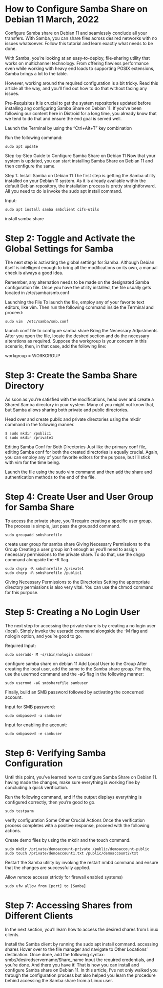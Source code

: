 # How to Configure Samba Share on Debian 11 March, 2022
Configure Samba share on Debian 11 and seamlessly conclude all your transfers. With Samba, you can share files across desired networks with no issues whatsoever. Follow this tutorial and learn exactly what needs to be done.

With Samba, you’re looking at an easy-to-deploy, file-sharing utility that works on multichannel technology. From offering flawless performance even while working with heavy end loads to supporting POSIX extensions, Samba brings a lot to the table.

However, working around the required configuration is a bit tricky. Read this article all the way, and you’ll find out how to do that without facing any issues.

Pre-Requisites
It is crucial to get the system repositories updated before installing ang configuring Samba Share on Debian 11. If you’ve been following our content here in Distroid for a long time, you already know that we tend to do that and ensure the end goal is served well.

Launch the Terminal by using the “Ctrl+Alt+T” key combination

Run the following command:
```
sudo apt update
```
Step-by-Step Guide to Configure Samba Share on Debian 11
Now that your system is updated, you can start installing Samba Share on Debian 11 and then configure the same.

Step 1: Install Samba on Debian 11
The first step is getting the Samba utility installed on your Debian 11 system. As it is already available within the default Debian repository, the installation process is pretty straightforward. All you need to do is invoke the sudo apt install command.

Input:
```
sudo apt install samba smbclient cifs-utils
```
install samba share

# Step 2: Toggle and Activate the Global Settings for Samba
The next step is activating the global settings for Samba. Although Debian itself is intelligent enough to bring all the modifications on its own, a manual check is always a good idea.

Remember, any alternation needs to be made on the designated Samba configuration file. Once you have the utility installed, the file usually gets located in /etc/samba/smb.conf

Launching the File
To launch the file, employ any of your favorite text editors, like vim. Then run the following command inside the Terminal and proceed:
```
sudo vim  /etc/samba/smb.conf
```
launch conf file to configure samba share
Bring the Necessary Adjustments
After you open the file, locate the desired section and do the necessary alterations as required. Suppose the workgroup is your concern in this scenario, then, in that case, add the following line:

workgroup = WORKGROUP

# Step 3: Create the Samba Share Directory
As soon as you’re satisfied with the modifications, head over and create a Shared Samba directory in your system. Many of you might not know that, but Samba allows sharing both private and public directories.

Head over and create public and private directories using the mkdir command in the following manner.
```
$ sudo mkdir /public1
$ sudo mkdir /private1
```
Editing Samba Conf for Both Directories
Just like the primary conf file, editing Samba conf for both the created directories is equally crucial. Again, you can employ any of your favorite editors for the purpose, but I’ll stick with vim for the time being.

Launch the file using the sudo vim command and then add the share and authentication methods to the end of the file.

# Step 4: Create User and User Group for Samba Share
To access the private share, you’ll require creating a specific user group. The process is simple, just pass the groupadd command.
```
sudo groupadd smbsharefile
```
create user group for samba share
Giving Necessary Permissions to the Group
Creating a user group isn’t enough as you’ll need to assign necessary permissions to the private share. To do that, use the chgrp command alongside the -R flag.

```
sudo chgrp -R smbsharefile /private1
sudo chqrp -R smbsharefile /public1
```

Giving Necessary Permissions to the Directories
Setting the appropriate directory permissions is also very vital. You can use the chmod command for this purpose.

# Step 5: Creating a No Login User
The next step for accessing the private share is by creating a no login user (local). Simply invoke the useradd command alongside the -M flag and nologin option, and you’re good to go.

Required Input:

```
sudo useradd- M -s/sbin/nologin sambuser
```

configure samba share on debian 11
Add Local User to the Group
After creating the local user, add the same to the Samba share group. For this, use the usermod command and the -aG flag in the following manner:

```
sudo usermod -aG smbsharefile sambuser
```

Finally, build an SMB password followed by activating the concerned account.

Input for SMB password:

```
sudo smbpasswd -a sambuser
```

Input for enabling the account:

```
sudo smbpasswd -e sambuser
```

# Step 6: Verifying Samba Configuration
Until this point, you’ve learned how to configure Samba Share on Debian 11. having made the changes, make sure everything is working fine by concluding a quick verification.

Run the following command, and if the output displays everything is configured correctly, then you’re good to go.

```
sudo testparm
```

verify configuration
Some Other Crucial Actions
Once the verification process completes with a positive response, proceed with the following actions.

Create demo files by using the mkdir and the touch command.

```
sudo mkdir /private/demoaccount-private /public/demoaccount-public
sudo touch /private/demoaccount1.txt /public/demoaccount2/txt
```

Restart the Samba utility by invoking the restart nmbd command and ensure that the changes are successfully applied.

Allow remote access( strictly for firewall enabled systems)

```
sudo ufw allow from [port] to [Samba]
```

# Step 7: Accessing Shares from Different Clients
In the next section, you’ll learn how to access the desired shares from Linux clients.

Install the Samba client by running the sudo apt install command.
accessing shares
Hover over to the file manager and navigate to Other Locations’ destination. Once done, add the following syntax:
smb://desiredservername/Share_name
Input the required credentials, and you’re done.
And there you have it! That is how you can install and configure Samba share on Debian 11. In this article, I’ve not only walked you through the configuration process but also helped you learn the procedure behind accessing the Samba share from a Linux user.

